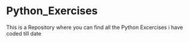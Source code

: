 # Python_Exercises
This is a Repository where you can find all the Python Excercises i have coded till date

